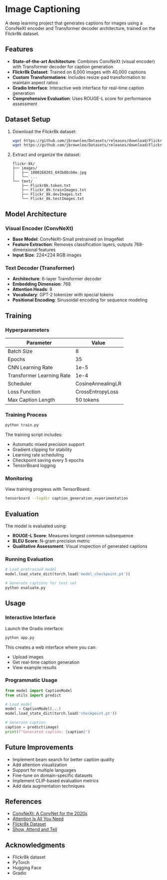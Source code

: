 # Image Captioning

A deep learning project that generates captions for images using a ConvNeXt encoder and Transformer decoder architecture, trained on the Flickr8k dataset.

## Features

- **State-of-the-art Architecture**: Combines ConvNeXt (visual encoder) with Transformer decoder for caption generation
- **Flickr8k Dataset**: Trained on 8,000 images with 40,000 captions
- **Custom Transformations**: Includes resize-pad transformation to maintain aspect ratios
- **Gradio Interface**: Interactive web interface for real-time caption generation
- **Comprehensive Evaluation**: Uses ROUGE-L score for performance assessment


## Dataset Setup

1. Download the Flickr8k dataset:
   ```bash
   wget https://github.com/jbrownlee/Datasets/releases/download/Flickr8k/Flickr8k_Dataset.zip
   wget https://github.com/jbrownlee/Datasets/releases/download/Flickr8k/Flickr8k_text.zip
   ```

2. Extract and organize the dataset:
   ```
   flickr-8k/
   ├── images/
   │   ├── 1000268201_693b08cb0e.jpg
   │   └── ...
   └── text/
       ├── Flickr8k.token.txt
       ├── Flickr_8k.trainImages.txt
       ├── Flickr_8k.devImages.txt
       └── Flickr_8k.testImages.txt
   ```

## Model Architecture

### Visual Encoder (ConvNeXt)
- **Base Model**: ConvNeXt-Small pretrained on ImageNet
- **Feature Extraction**: Removes classification layers, outputs 768-dimensional features
- **Input Size**: 224×224 RGB images

### Text Decoder (Transformer)
- **Architecture**: 6-layer Transformer decoder
- **Embedding Dimension**: 768
- **Attention Heads**: 8
- **Vocabulary**: GPT-2 tokenizer with special tokens
- **Positional Encoding**: Sinusoidal encoding for sequence modeling


## Training

### Hyperparameters

| Parameter | Value |
|-----------|-------|
| Batch Size | 8 |
| Epochs | 35 |
| CNN Learning Rate | 1e-5 |
| Transformer Learning Rate | 1e-4 |
| Scheduler | CosineAnnealingLR |
| Loss Function | CrossEntropyLoss |
| Max Caption Length | 50 tokens |

### Training Process

```bash
python train.py
```

The training script includes:
- Automatic mixed precision support
- Gradient clipping for stability
- Learning rate scheduling
- Checkpoint saving every 5 epochs
- TensorBoard logging

### Monitoring

View training progress with TensorBoard:
```bash
tensorboard --logdir caption_generation_experimentation
```

## Evaluation

The model is evaluated using:
- **ROUGE-L Score**: Measures longest common subsequence
- **BLEU Score**: N-gram precision metric
- **Qualitative Assessment**: Visual inspection of generated captions

### Running Evaluation

```python
# Load pretrained model
model.load_state_dict(torch.load('model_checkpoint.pt'))

# Generate captions for test set
python evaluate.py
```

## Usage

### Interactive Interface

Launch the Gradio interface:

```python
python app.py
```

This creates a web interface where you can:
- Upload images
- Get real-time caption generation
- View example results

### Programmatic Usage

```python
from model import CaptionModel
from utils import predict

# Load model
model = CaptionModel(...)
model.load_state_dict(torch.load('checkpoint.pt'))

# Generate caption
caption = predict(image)
print(f"Generated caption: {caption}")
```

## Future Improvements

- Implement beam search for better caption quality
- Add attention visualization
- Support for multiple languages
- Fine-tune on domain-specific datasets
- Implement CLIP-based evaluation metrics
- Add data augmentation techniques


## References

- [ConvNeXt: A ConvNet for the 2020s](https://arxiv.org/abs/2201.03545)
- [Attention Is All You Need](https://arxiv.org/abs/1706.03762)
- [Flickr8k Dataset](https://forms.illinois.edu/sec/1713398)
- [Show, Attend and Tell](https://arxiv.org/abs/1502.03044)


## Acknowledgments

- Flickr8k dataset
- PyTorch
- Hugging Face
- Gradio
